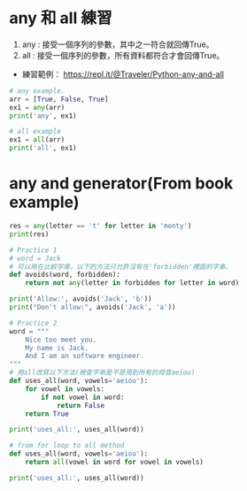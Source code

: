 # any 和 all 練習
1. any : 接受一個序列的參數，其中之一符合就回傳True。
2. all : 接受一個序列的參數，所有資料都符合才會回傳True。


* 練習範例： https://repl.it/@Traveler/Python-any-and-all
```python
# any example.
arr = [True, False, True]
ex1 = any(arr)
print('any', ex1)

# all example
ex1 = all(arr)
print('all', ex1)
```
# any and generator(From book example)
```python
res = any(letter == 't' for letter in 'monty')
print(res)
```

```python
# Practice 1
# word = Jack
# 可以用在比較字串，以下的方法只允許沒有在'forbidden'裡面的字串。
def avoids(word, forbidden):
    return not any(letter in forbidden for letter in word)

print('Allow:', avoids('Jack', 'b'))
print("Don't allow:", avoids('Jack', 'a'))

# Practice 2
word = """
    Nice too meet you.
    My name is Jack.
    And I am an software engineer.
"""
# 用all改寫以下方法(檢查字串是不是用到所有的母音aeiou)
def uses_all(word, vowels='aeiou'):
    for vowel in vowels:
        if not vowel in word:
            return False
    return True

print('uses_all:', uses_all(word))

# from for loop to all method
def uses_all(word, vowels='aeiou'):
    return all(vowel in word for vowel in vowels)

print('uses_all:', uses_all(word))
```